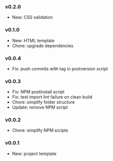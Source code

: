 ### v0.2.0
- New: CSS validation

### v0.1.0
- New: HTML template
- Chore: upgrade dependencies

### v0.0.4
- Fix: push commits with tag in postversion script

### v0.0.3
- Fix: NPM postinstall script
- Fix: test import lint failure on clean build
- Chore: simplify folder structure
- Update: remove NPM script

### v0.0.2
- Chore: simplify NPM scripts

### v0.0.1
- New: project template